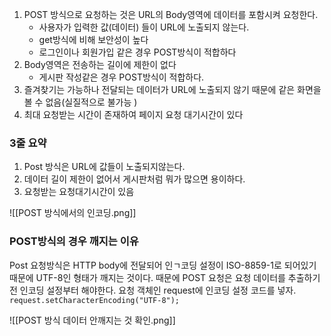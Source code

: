 1. POST 방식으로 요청하는 것은 URL의 Body영역에 데이터를 포함시켜 요청한다.
   - 사용자가 입력한 값(데이터) 들이 URL에 노출되지 않는다.
   - get방식에 비해 보안성이 높다
   - 로그인이나 회원가입 같은 경우 POST방식이 적합하다
2. Body영역은 전송하는 길이에 제한이 없다
   - 게시판 작성같은 경우 POST방식이 적합하다.
3. 즐겨찾기는 가능하나 전달되는 데이터가 URL에 노출되지 않기 때문에 같은 화면을 볼 수 없음(실질적으로 불가능 ) 
4.  최대 요청받는 시간이 존재하여 페이지 요청 대기시간이 있다

### 3줄 요약
1. Post 방식은 URL에 값들이 노출되지않는다.
2. 데이터 길이 제한이 없어서 게시판처럼 뭐가 많으면 용이하다.
3. 요청받는 요청대기시간이 있음

![[POST 방식에서의 인코딩.png]]
### POST방식의 경우 깨지는 이유
Post 요청방식은 HTTP body에 전달되어 인ㄱ코딩 설정이 ISO-8859-1로 되어있기때문에
UTF-8인 형태가 깨지는 것이다. 
때문에 POST 요청은 요청 데이터를 추출하기 전 인코딩 설정부터 해야한다.
요청 객체인 request에 인코딩 설정 코드를  넣자. 
`request.setCharacterEncoding("UTF-8");`

![[POST 방식 데이터 안깨지는 것 확인.png]]